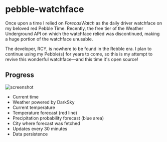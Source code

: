 # pebble-watchface

Once upon a time I relied on *ForecasWatch* as the daily driver watchface on my beloved red Pebble Time. Recently, the free tier of the Weather Underground API on which the watchface relied was discontinued, making a huge portion of the watchface unusable.

The developer, RCY, is nowhere to be found in the Rebble era. I plan to continue using my Pebble(s) for years to come, so this is my attempt to revive this wonderful watchface—and this time it's open source!

## Progress

![screenshot](https://i.imgur.com/QdYmCpb.png)

* Current time
* Weather powered by DarkSky
* Current temperature
* Temperature forecast (red line)
* Precipitation probability forecast (blue area)
* City where forecast was fetched
* Updates every 30 minutes
* Data persistence